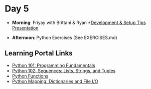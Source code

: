 # Day 5

* __Morning__: Friyay with Brittani & Ryan
*[Development & Setup Tips Presentation](https://docs.google.com/presentation/d/19aKs4qzw4FrJ6SRxeJcjhg7FroJyqB_jpFVUxT14JKk/edit?usp=sharing)


* __Afternoon__: Python Exercises (See EXERCISES.md)

## Learning Portal Links

* [Python 101: Programming Fundamentals](https://learn.digitalcrafts.com/immersive/lessons/solving-problems-using-code/intro-to-python/)
* [Python 102: Sequences: Lists, Strings, and Tuples](https://learn.digitalcrafts.com/immersive/lessons/solving-problems-using-code/sequences/)
* [Python Functions](https://learn.digitalcrafts.com/immersive/lessons/solving-problems-using-code/functions/)
* [Python Mapping: Dictionaries and File I/O](https://learn.digitalcrafts.com/immersive/lessons/solving-problems-using-code/mapping/#learning-objectives)
